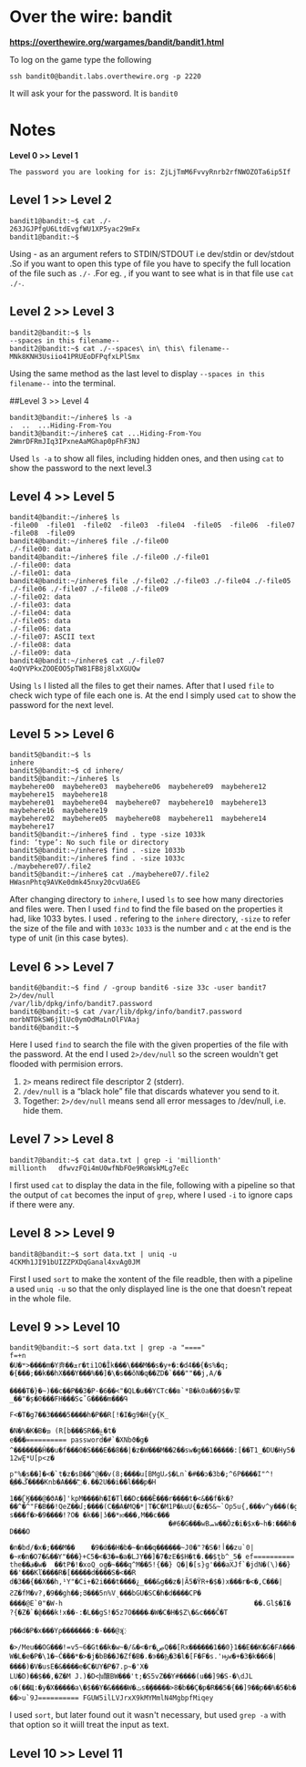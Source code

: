 # Over the wire: bandit
**https://overthewire.org/wargames/bandit/bandit1.html**

To log on the game type the following
```
ssh bandit0@bandit.labs.overthewire.org -p 2220
```
It will ask your for the password. It is `bandit0`


# Notes

**Level 0 >> Level 1**
```
The password you are looking for is: ZjLjTmM6FvvyRnrb2rfNWOZOTa6ip5If
```


## Level 1 >> Level 2
```
bandit1@bandit:~$ cat ./-
263JGJPfgU6LtdEvgfWU1XP5yac29mFx
bandit1@bandit:~$
```

Using - as an argument refers to STDIN/STDOUT i.e dev/stdin or dev/stdout .So if you want to open this type of file you have to specify the full location of the file such as `./-` .For eg. , if you want to see what is in that file use `cat ./-`.


## Level 2 >> Level 3

```
bandit2@bandit:~$ ls
--spaces in this filename--
bandit2@bandit:~$ cat ./--spaces\ in\ this\ filename--
MNk8KNH3Usiio41PRUEoDFPqfxLPlSmx
```

Using the same method as the last level to display `--spaces in this filename--` into the terminal.


##Level 3 >> Level 4

```
bandit3@bandit:~/inhere$ ls -a
.  ..  ...Hiding-From-You
bandit3@bandit:~/inhere$ cat ...Hiding-From-You
2WmrDFRmJIq3IPxneAaMGhap0pFhF3NJ
```

Used `ls -a` to show all files, including hidden ones, and then using `cat` to show the password to the next level.3


## Level 4 >> Level 5

```
bandit4@bandit:~/inhere$ ls
-file00  -file01  -file02  -file03  -file04  -file05  -file06  -file07  -file08  -file09
bandit4@bandit:~/inhere$ file ./-file00
./-file00: data
bandit4@bandit:~/inhere$ file ./-file00 ./-file01
./-file00: data
./-file01: data
bandit4@bandit:~/inhere$ file ./-file02 ./-file03 ./-file04 ./-file05 ./-file06 ./-file07 ./-file08 ./-file09
./-file02: data
./-file03: data
./-file04: data
./-file05: data
./-file06: data
./-file07: ASCII text
./-file08: data
./-file09: data
bandit4@bandit:~/inhere$ cat ./-file07
4oQYVPkxZOOEOO5pTW81FB8j8lxXGUQw
```

Using `ls` I listed all the files to get their names. After that I used `file` to check wich type of file each one is. At the end I simply used `cat` to show the password for the next level.

## Level 5 >> Level 6

```
bandit5@bandit:~$ ls
inhere
bandit5@bandit:~$ cd inhere/
bandit5@bandit:~/inhere$ ls
maybehere00  maybehere03  maybehere06  maybehere09  maybehere12  maybehere15  maybehere18
maybehere01  maybehere04  maybehere07  maybehere10  maybehere13  maybehere16  maybehere19
maybehere02  maybehere05  maybehere08  maybehere11  maybehere14  maybehere17
bandit5@bandit:~/inhere$ find . type -size 1033k
find: ‘type’: No such file or directory
bandit5@bandit:~/inhere$ find . -size 1033b
bandit5@bandit:~/inhere$ find . -size 1033c
./maybehere07/.file2
bandit5@bandit:~/inhere$ cat ./maybehere07/.file2
HWasnPhtq9AVKe0dmk45nxy20cvUa6EG
```

After changing directory to `inhere`, I used `ls` to see how many directories and files were. Then I used `find` to find the file based on the properties it had, like 1033 bytes. I used `.` refering to the `inhere` directory, `-size` to refer the size of the file and with `1033c` `1033` is the number and `c` at the end is the type of unit (in this case bytes).

## Level 6 >> Level 7 

```
bandit6@bandit:~$ find / -group bandit6 -size 33c -user bandit7 2>/dev/null
/var/lib/dpkg/info/bandit7.password
bandit6@bandit:~$ cat /var/lib/dpkg/info/bandit7.password
morbNTDkSW6jIlUc0ymOdMaLnOlFVAaj
bandit6@bandit:~$
```
Here I used `find` to search the file with the given properties of the file with the password. At the end I used `2>/dev/null` so the screen wouldn't get flooded with permision errors. 
1. `2>` means redirect file descriptor 2 (stderr).
2. `/dev/null` is a “black hole” file that discards whatever you send to it.
3. Together: `2>/dev/null` means send all error messages to /dev/null, i.e. hide them.

## Level 7 >> Level 8

```
bandit7@bandit:~$ cat data.txt | grep -i 'millionth'
millionth	dfwvzFQi4mU0wfNbFOe9RoWskMLg7eEc
```

I first used `cat` to display the data in the file, following with a pipeline so that the output of `cat` becomes the input of `grep`, where I used `-i` to ignore caps if there were any.


## Level 8 >> Level 9

```
bandit8@bandit:~$ sort data.txt | uniq -u
4CKMh1JI91bUIZZPXDqGanal4xvAg0JM
```

First I used `sort` to make the xontent of the file readble, then with a pipeline a used `uniq -u` so that the only displayed line is the one that doesn't repeat in the whole file.


## Level 9 >> Level 10

```
bandit9@bandit:~$ sort data.txt | grep -a "===="
f=+n
�U�ʷ>����m�Y弆��ܫr�ti1O�Ȋk���\���M��s�y+�:�d4��{�s%�q;  �{���;��k��hX���Y���%��]�\�s��ŏN�q��ZD�`���""��j,A/�
                                                                                                            ����T�}�~)��c��P��3�P-�6��<"�QL�u��YCTc��в`*B�k0a��9$�v箰_��"�ș�0���FH���SɕˇG����m���Գ
                                                                     F<�T�g7��3����5����h�P��R[!�I�g9�H{y{K_
                                                                                                           �N�%�K�B�ܡ (R[b���SR��ۼ�t�
e���========== password�#`�XNbϑ�g�
^�������Ĥ��u�f���0�S���E��8��|�z�W���M��2��sw�g��1�����:[��T1_�DU�Hy5� 12wȨ*U[p<z�
                                               p"%�s��]�<�`t�z�sB��^@��v(8;����u[BMgUވ$�Ln`�#��ɔ�3b�;^6P����I"^!�֦��ڴ��݁��Knb�A���߱�.��2U��i��l���p�H
                            1��ʗӃ���@�ϑA�]'kpM����h�I�Tl��Dc���Ȅ���r����t�<&��f�k�?��^�^"F�B��!QeZ��մ;����(C�ֲ�A�MQ�*|T�C�M1P�ҟuU{�z�5&~`Op5u{,���v^y���(�g�
s���f�>�9����!?O� �k��|ʖ��*юͮ���,M��c���
                                       �#6�G���wBܚw��Ōz�i�$x�~h�:���h� D���O
                                                                            �n�bd/�x�;���M��	�9�ά��H�b�~�n��q������~J0�"?�S�!أ��zu`0|�~ԟ�n�O7�&��Y"���}+C5�<�3�=�a�LJY��]�7ް�zE�$H�t�.��$ިtb^_5� ef========== the��ف�w�	��tP�!�хoQ_og�~���q^M��5!{��} Q�|�[s}g'���aXJf`�jdN�(\)��}��'���Kľ����R�[�����d����S�<��R
d�3��{��X��h,¹Y"�Ci+�2i���t����¿_���&g��z�|Ã5�ΫR+�$�)x���r�<�,C���|ƧZ�fM�v?,�9��gh��;Յ���5n%Vˎ���bGU�SC�h�d����CP�
����@E`Ɵ"�W-h                                               ��.Gl$�I�
?{�Z�`�փ���k!x��-:݉�L��gS!�5z7O����˵�W�C�H�$Z\�&c���Ĉ�T
                                                       Ƿ��d�P�x���Yρ�������:�-���@ʞ҉
                                                                                   �>/Meu��OG���!=v5~6�Gt��k�w~�/&�<�r�ڝQ��[Rx������1��0}1��E��K�G�FA���-62�4�UQ���B̫}0˝�m���8�h��	W�L�e�P�\1�~Ć�۠��*�>�j�bB��J�Zf�B�.�э��Ϧ�3�l�[F�F�s.'ԣw�+�3�ِk��6�|���̕�)�V�usE�&����e�C�UY�P�7.p~�'X�
LU�D)��$��,�Z�M J.)�D<խ醸BW���'t;�S5vZ��Ƴ#����(u��]9�S-�\dJL o�(��Щ:�y�X�����a\�$��Y�&����W�ݑs�̥�����>8�b��Ҫ�p�R��5�{��]9��p��%�5�b��l�o���u�����_�eHY2*�4Lܤ���`L?�́�>u`9J========== FGUW5ilLVJrxX9kMYMmlN4MgbpfMiqey
```

I used `sort`, but later found out it wasn't necessary, but used `grep -a` with that option so it wiill treat the input as text.


## Level 10 >> Level 11



